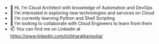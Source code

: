 - 👋 Hi, I’m Cloud Architect with knowledge of Automation and DevOps
- 👀 I’m interested in exploring new technologies and services on Cloud
- 🌱 I’m currently learning Python and Shell Scripting
- 💞️ I’m looking to collaborate with Cloud Engineers to learn from them
- 📫 You can find me on Linkedin at https://www.linkedin.com/in/bharatkansotia/

<!---
bkansotia/bkansotia is a ✨ special ✨ repository because its `README.md` (this file) appears on your GitHub profile.
You can click the Preview link to take a look at your changes.
--->
